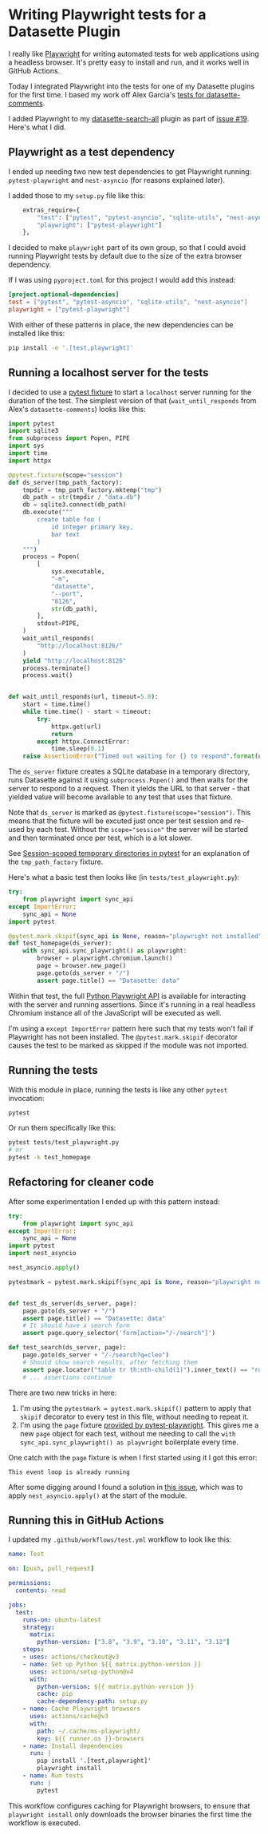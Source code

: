 # Writing Playwright tests for a Datasette Plugin

I really like [Playwright](https://playwright.dev/) for writing automated tests for web applications using a headless browser. It's pretty easy to install and run, and it works well in GitHub Actions.

Today I integrated Playwright into the tests for one of my Datasette plugins for the first time. I based my work off Alex Garcia's [tests for datasette-comments](https://github.com/datasette/datasette-comments/tree/0.1.0/tests).

I added Playwright to my [datasette-search-all](https://github.com/simonw/datasette-search-all) plugin as part of [issue #19](https://github.com/simonw/datasette-search-all/issues/19). Here's what I did.

## Playwright as a test dependency

I ended up needing two new test dependencies to get Playwright running: `pytest-playwright` and `nest-asyncio` (for reasons explained later).

I added those to my `setup.py` file like this:
```python
    extras_require={
        "test": ["pytest", "pytest-asyncio", "sqlite-utils", "nest-asyncio"],
        "playwright": ["pytest-playwright"]
    },
```
I decided to make `playwright` part of its own group, so that I could avoid running Playwright tests by default due to the size of the extra browser dependency.

If I was using `pyproject.toml` for this project I would add this instead:
```toml
[project.optional-dependencies]
test = ["pytest", "pytest-asyncio", "sqlite-utils", "nest-asyncio"]
playwright = ["pytest-playwright"]
```
With either of these patterns in place, the new dependencies can be installed like this:
```bash
pip install -e '.[test,playwright]'
```

## Running a localhost server for the tests

I decided to use a [pytest fixture](https://docs.pytest.org/en/6.2.x/fixture.html) to start a `localhost` server running for the duration of the test. The simplest version of that (`wait_until_responds` from Alex's `datasette-comments`) looks like this:
```python
import pytest
import sqlite3
from subprocess import Popen, PIPE
import sys
import time
import httpx

@pytest.fixture(scope="session")
def ds_server(tmp_path_factory):
    tmpdir = tmp_path_factory.mktemp("tmp")
    db_path = str(tmpdir / "data.db")
    db = sqlite3.connect(db_path)
    db.execute("""
        create table foo (
            id integer primary key,
            bar text
        )
    """)
    process = Popen(
        [
            sys.executable,
            "-m",
            "datasette",
            "--port",
            "8126",
            str(db_path),
        ],
        stdout=PIPE,
    )
    wait_until_responds(
        "http://localhost:8126/"
    )
    yield "http://localhost:8126"
    process.terminate()
    process.wait()


def wait_until_responds(url, timeout=5.0):
    start = time.time()
    while time.time() - start < timeout:
        try:
            httpx.get(url)
            return
        except httpx.ConnectError:
            time.sleep(0.1)
    raise AssertionError("Timed out waiting for {} to respond".format(url))
```
The `ds_server` fixture creates a SQLite database in a temporary directory, runs Datasette against it using `subprocess.Popen()` and then waits for the server to respond to a request. Then it yields the URL to that server - that yielded value will become available to any test that uses that fixture.

Note that `ds_server` is marked as `@pytest.fixture(scope="session")`. This means that the fixture will be excuted just once per test session and re-used by each test. Without the `scope="session"` the server will be started and then terminated once per test, which is a lot slower.

See [Session-scoped temporary directories in pytest](https://til.simonwillison.net/pytest/session-scoped-tmp) for an explanation of the `tmp_path_factory` fixture.

Here's what a basic test then looks like (in `tests/test_playwright.py`):
```python
try:
    from playwright import sync_api
except ImportError:
    sync_api = None
import pytest

@pytest.mark.skipif(sync_api is None, reason="playwright not installed")
def test_homepage(ds_server):
    with sync_api.sync_playwright() as playwright:
        browser = playwright.chromium.launch()
        page = browser.new_page()
        page.goto(ds_server + "/")
        assert page.title() == "Datasette: data"
```

Within that test, the full [Python Playwright API](https://playwright.dev/python/docs/writing-tests) is available for interacting with the server and running assertions. Since it's running in a real headless Chromium instance all of the JavaScript will be executed as well.

I'm using a `except ImportError` pattern here such that my tests won't fail if Playwright has not been installed. The `@pytest.mark.skipif` decorator causes the test to be marked as skipped if the module was not imported.

## Running the tests

With this module in place, running the tests is like any other `pytest` invocation:
```bash
pytest
```
Or run them specifically like this:
```bash
pytest tests/test_playwright.py
# or
pytest -k test_homepage
```

## Refactoring for cleaner code

After some experimentation I ended up with this pattern instead:

```python
try:
    from playwright import sync_api
except ImportError:
    sync_api = None
import pytest
import nest_asyncio

nest_asyncio.apply()

pytestmark = pytest.mark.skipif(sync_api is None, reason="playwright not installed")


def test_ds_server(ds_server, page):
    page.goto(ds_server + "/")
    assert page.title() == "Datasette: data"
    # It should have a search form
    assert page.query_selector('form[action="/-/search"]')

def test_search(ds_server, page):
    page.goto(ds_server + "/-/search?q=cleo")
    # Should show search results, after fetching them
    assert page.locator("table tr th:nth-child(1)").inner_text() == "rowid"
    # ... assertions continue
```

There are two new tricks in here:

1. I'm using the `pytestmark = pytest.mark.skipif()` pattern to apply that `skipif` decorator to every test in this file, without needing to repeat it.
2. I'm using the `page` fixture [provided by pytest-playwright](https://playwright.dev/python/docs/test-runners#fixtures). This gives me a new `page` object for each test, without me needing to call the `with sync_api.sync_playwright() as playwright` boilerplate every time.

One catch with the `page` fixture is when I first started using it I got this error:
```
This event loop is already running
```
After some digging around I found a solution in [this issue](https://github.com/microsoft/playwright-python/issues/178), which was to apply `nest_asyncio.apply()` at the start of the module.

## Running this in GitHub Actions

I updated my `.github/workflows/test.yml` workflow to look like this:

```yaml
name: Test

on: [push, pull_request]

permissions:
  contents: read

jobs:
  test:
    runs-on: ubuntu-latest
    strategy:
      matrix:
        python-version: ["3.8", "3.9", "3.10", "3.11", "3.12"]
    steps:
    - uses: actions/checkout@v3
    - name: Set up Python ${{ matrix.python-version }}
      uses: actions/setup-python@v4
      with:
        python-version: ${{ matrix.python-version }}
        cache: pip
        cache-dependency-path: setup.py
    - name: Cache Playwright browsers
      uses: actions/cache@v3
      with:
        path: ~/.cache/ms-playwright/
        key: ${{ runner.os }}-browsers
    - name: Install dependencies
      run: |
        pip install '.[test,playwright]'
        playwright install
    - name: Run tests
      run: |
        pytest
```
This workflow configures caching for Playwright browsers, to ensure that `playwright install` only downloads the browser binaries the first time the workflow is executed.
